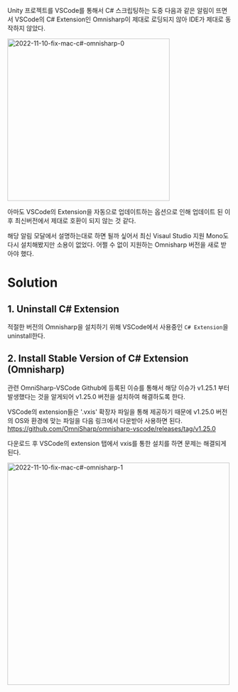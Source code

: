 Unity 프로젝트를 VSCode를 통해서 C# 스크립팅하는 도중 다음과 같은 알림이 뜨면서 VSCode의 C# Extension인 Omnisharp이 제대로 로딩되지 않아 IDE가 제대로 동작하지 않았다.

<img width="365" alt="2022-11-10-fix-mac-c#-omnisharp-0" src="https://user-images.githubusercontent.com/18159012/200888017-aeec57fc-68fa-40e7-ac1a-f1d27c84bffb.png">

아마도 VSCode의 Extension을 자동으로 업데이트하는 옵션으로 인해 업데이트 된 이후 최신버전에서 제대로 호환이 되지 않는 것 같다.

해당 알림 모달에서 설명하는대로 하면 될까 싶어서 최신 Visaul Studio 지원 Mono도 다시 설치해봤지만 소용이 없었다. 어쩔 수 없이 지원하는 Omnisharp 버전을 새로 받아야 했다.

# Solution

## 1. Uninstall C# Extension

적절한 버전의 Omnisharp을 설치하기 위해 VSCode에서 사용중인 `C# Extension`을 uninstall한다.

## 2. Install Stable Version of C# Extension (Omnisharp)

관련 OmniSharp-VSCode Github에 등록된 이슈를 통해서 해당 이슈가 v1.25.1 부터 발생했다는 것을 알게되어 v1.25.0 버전을 설치하여 해결하도록 한다.

VSCode의 extension들은 '.vxis' 확장자 파일을 통해 제공하기 때문에 v1.25.0 버전의 OS와 환경에 맞는 파일을 다음 링크에서 다운받아 사용하면 된다. https://github.com/OmniSharp/omnisharp-vscode/releases/tag/v1.25.0

다운로드 후 VSCode의 extension 탭에서 vxis를 통한 설치를 하면 문제는 해결되게 된다.

<img width="500" alt="2022-11-10-fix-mac-c#-omnisharp-1" src="https://user-images.githubusercontent.com/18159012/200888032-cde849a6-d21a-483e-a693-8667d5b09457.png">
